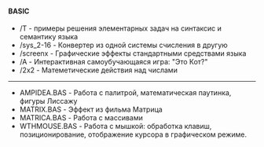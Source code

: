 #### BASIC

- /T - примеры решения элементарных задач на синтаксис и семантику языка
- /sys_2-16 - Конвертер из одной системы счисления в другую
- /screenx - Графические эффекты стандартными средствами языка
- /A - Интерактивная самоубучающаяся игра: "Это Кот?"
- /2x2 - Матеметические действия над числами

--------------------------------------------------------------------------------------------

- AMPIDEA.BAS - Работа с палитрой, математическая паутинка, фигуры Лиссажу
- MATRIX.BAS - Эффект из фильма Матрица
- MATRICA.BAS - Работа с массивами
- WTHMOUSE.BAS - Работа с мышкой: обработка клавиш, позиционирование, отображение курсора в графическом режиме.

